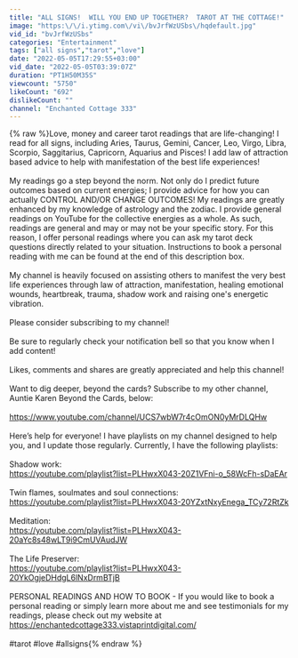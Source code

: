 ```yaml
---
title: "ALL SIGNS!  WILL YOU END UP TOGETHER?  TAROT AT THE COTTAGE!"
image: "https:\/\/i.ytimg.com\/vi\/bvJrfWzUSbs\/hqdefault.jpg"
vid_id: "bvJrfWzUSbs"
categories: "Entertainment"
tags: ["all signs","tarot","love"]
date: "2022-05-05T17:29:55+03:00"
vid_date: "2022-05-05T03:39:07Z"
duration: "PT1H50M35S"
viewcount: "5750"
likeCount: "692"
dislikeCount: ""
channel: "Enchanted Cottage 333"
---
```

{% raw %}Love, money and career tarot readings that are life-changing!  I read for all signs, including Aries, Taurus, Gemini, Cancer, Leo, Virgo, Libra, Scorpio, Saggitarius, Capricorn, Aquarius and Pisces!  I add law of attraction based advice to help with manifestation of the best life experiences!<br /><br />My readings go a step beyond the norm.  Not only do I predict future outcomes based on current energies; I provide advice for how you can actually CONTROL AND/OR CHANGE OUTCOMES!  My readings are greatly enhanced by my knowledge of astrology and the zodiac.  I provide general readings on YouTube for the collective energies as a whole.  As such, readings are general and may or may not be your specific story.  For this reason, I offer personal readings where you can ask my tarot deck questions directly related to your situation.  Instructions to book a personal reading with me can be found at the end of this description box.<br /><br />My channel is heavily focused on assisting others to manifest the very best life experiences through law of attraction, manifestation, healing emotional wounds, heartbreak, trauma, shadow work and raising one's energetic vibration.  <br /><br />Please consider subscribing to my channel!  <br /><br />Be sure to regularly check your notification bell so that you know when I add content!<br /><br />Likes, comments and shares are greatly appreciated and help this channel!<br /><br />Want to dig deeper, beyond the cards?  Subscribe to my other channel, Auntie Karen Beyond the Cards, below:<br /><br /><a rel="nofollow" target="blank" href="https://www.youtube.com/channel/UCS7wbW7r4cOmON0yMrDLQHw">https://www.youtube.com/channel/UCS7wbW7r4cOmON0yMrDLQHw</a><br /><br />Here’s help for everyone!  I have playlists on my channel designed to help you, and I update those regularly.  Currently, I have the following playlists:<br /><br />Shadow work:<br /><a rel="nofollow" target="blank" href="https://youtube.com/playlist?list=PLHwxX043-20Z1VFni-o_58WcFh-sDaEAr">https://youtube.com/playlist?list=PLHwxX043-20Z1VFni-o_58WcFh-sDaEAr</a><br /><br />Twin flames, soulmates and soul connections:<br /><a rel="nofollow" target="blank" href="https://youtube.com/playlist?list=PLHwxX043-20YZxtNxyEnega_TCy72RtZk">https://youtube.com/playlist?list=PLHwxX043-20YZxtNxyEnega_TCy72RtZk</a><br /><br />Meditation:<br /><a rel="nofollow" target="blank" href="https://youtube.com/playlist?list=PLHwxX043-20aYc8s48wLT9i9CmUVAudJW">https://youtube.com/playlist?list=PLHwxX043-20aYc8s48wLT9i9CmUVAudJW</a><br /><br />The Life Preserver:<br /><a rel="nofollow" target="blank" href="https://youtube.com/playlist?list=PLHwxX043-20YkOgjeDHdgL6lNxDrmBTjB">https://youtube.com/playlist?list=PLHwxX043-20YkOgjeDHdgL6lNxDrmBTjB</a><br /><br />PERSONAL READINGS AND HOW TO BOOK - If you would like to book a personal reading or simply learn more about me and see testimonials for my readings, please check out my website at <a rel="nofollow" target="blank" href="https://enchantedcottage333.vistaprintdigital.com/">https://enchantedcottage333.vistaprintdigital.com/</a><br /><br />#tarot #love #allsigns{% endraw %}
